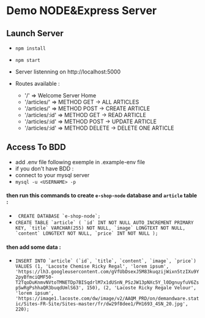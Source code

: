 # Demo NODE&Express Server

## Launch Server
- ```npm install```
- ```npm start``` 
 
- Server listenning on http://localhost:5000

- Routes available :
  * '/' => Welcome Server Home
  * '/articles/' => METHOD GET -> ALL ARTICLES
  * '/articles/' => METHOD POST -> CREATE ARTICLE
  * '/articles/:id' => METHOD GET -> READ ARTICLE
  * '/articles/:id' => METHOD POST -> UPDATE ARTICLE
  * '/articles/:id' => METHOD DELETE -> DELETE ONE ARTICLE
  
## Access To BDD
- add .env file following exemple in .example-env file 
- if you don't have BDD :
- connect to your mysql server 
- ```mysql -u <USERNAME> -p```

#### then run this commands to create `e-shop-node` database and `article` table :

- ``` CREATE DATABASE `e-shop-node`;``` 
- ``` CREATE TABLE `article` (
  `id` INT NOT NULL AUTO_INCREMENT PRIMARY KEY,
  `title` VARCHAR(255) NOT NULL,
  `image` LONGTEXT NOT NULL,
  `content` LONGTEXT NOT NULL,
  `price` INT NOT NULL
  ); ```

#### then add some data :
- ``` INSERT INTO `article` (`id`, `title`, `content`, `image`, `price`) VALUES
    (1, 'Lacoste Chemise Ricky Regal', 'lorem ipsum', 'https://lh3.googleusercontent.com/gVfUbDsexJ5M83kuqzijWixn5tzIXu9Y2pyBfmciQMF50-T2TqoDuKnmvNVtoTMNETDp7BISqdrlM7x1dUSnN_PSzJW13pNXc5Y_l0DgnuyfuV6ZspSwRgPshhaQR3buqdUmlS63', 150),
    (2, 'Lacoste Ricky Regale Velour', 'lorem ipsum', 'https://image1.lacoste.com/dw/image/v2/AAQM_PRD/on/demandware.static/Sites-FR-Site/Sites-master/fr/dw29f8dee1/PH1693_4SN_20.jpg', 220); ```
